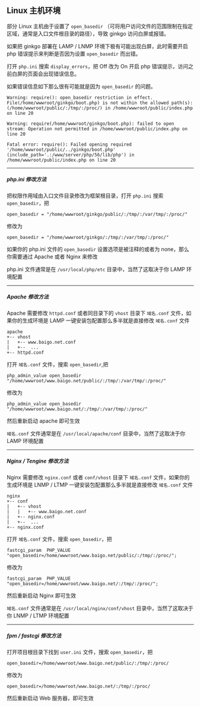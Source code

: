 ## Linux 主机环境

部分 Linux 主机由于设置了 `open_basedir` （可将用户访问文件的范围限制在指定区域，通常是入口文件根目录的路径），导致 ginkgo 访问白屏或报错。

如果把 ginkgo 部署在 LAMP / LNMP 环境下极有可能出现白屏，此时需要开启 php 错误提示来判断是否因为设置 `open_basedir` 而出错。

打开 `php.ini` 搜索 `display_errors`，把 Off 改为 On 开启 php 错误提示，访问之前白屏的页面会出现错误信息。

如果错误信息如下那么很有可能就是因为 `open_basedir` 的问题。

    Warning: require(): open_basedir restriction in effect. File(/home/wwwroot/ginkgo/boot.php) is not within the allowed path(s): (/home/wwwroot/public/:/tmp/:/proc/) in /home/wwwroot/public/index.php on line 20

    Warning: require(/home/wwwroot/ginkgo/boot.php): failed to open stream: Operation not permitted in /home/wwwroot/public/index.php on line 20

    Fatal error: require(): Failed opening required '/home/wwwroot/public/../ginkgo/boot.php' (include_path='.:/www/server/php/56/lib/php') in /home/wwwroot/public/index.php on line 20
    
    
----------

##### php.ini 修改方法

把权限作用域由入口文件目录修改为框架根目录，打开 `php.ini` 搜索 `open_basedir`，把

``` clike
open_basedir = "/home/wwwroot/ginkgo/public/:/tmp/:/var/tmp/:/proc/"
```

修改为

``` clike
open_basedir = "/home/wwwroot/ginkgo/:/tmp/:/var/tmp/:/proc/"
```

如果你的 php.ini 文件的 `open_basedir` 设置选项是被注释的或者为 none，那么你需要通过 Apache 或者 Nginx 来修改

php.ini 文件通常是在 `/usr/local/php/etc` 目录中，当然了这取决于你 LAMP 环境配置

----------

##### Apache 修改方法

Apache 需要修改 `httpd.conf` 或者同目录下的 `vhost` 目录下 `域名.conf` 文件，如果你的生成环境是 LAMP 一键安装包配置那么多半就是直接修改 `域名.conf` 文件

    apache
    +-- vhost
    |   +-- www.baigo.net.conf
    |   +--  ...
    +-- httpd.conf

打开 `域名.conf` 文件，搜索 `open_basedir`,把

``` clike
php_admin_value open_basedir "/home/wwwroot/www.baigo.net/public/:/tmp/:/var/tmp/:/proc/"
```

修改为

``` clike
php_admin_value open_basedir "/home/wwwroot/www.baigo.net/:/tmp/:/var/tmp/:/proc/"
```

然后重新启动 apache 即可生效

`域名.conf` 文件通常是在 `/usr/local/apache/conf` 目录中，当然了这取决于你 LAMP 环境配置

----------

##### Nginx / Tengine 修改方法

Nginx 需要修改 `nginx.conf` 或者 `conf/vhost` 目录下 `域名.conf` 文件，如果你的生成环境是 LNMP / LTMP 一键安装包配置那么多半就是直接修改 `域名.conf` 文件

    nginx
    +-- conf
    |   +-- vhost
    |   |   +-- www.baigo.net.conf
    |   +-- nginx.conf
    |   +--  ...
    +-- nginx.conf

打开 `域名.conf` 文件，搜索 `open_basedir`，把

``` clike
fastcgi_param  PHP_VALUE  "open_basedir=/home/wwwroot/www.baigo.net/public/:/tmp/:/proc/";
```

修改为

``` clike
fastcgi_param  PHP_VALUE  "open_basedir=/home/wwwroot/www.baigo.net/:/tmp/:/proc/";
```

然后重新启动 Nginx 即可生效

`域名.conf` 文件通常是在 `/usr/local/nginx/conf/vhost` 目录中，当然了这取决于你 LNMP / LTMP 环境配置

----------

##### fpm / fastcgi 修改方法

打开项目根目录下找到 `user.ini` 文件，搜索 `open_basedir`，把

``` clike
open_basedir=/home/wwwroot/www.baigo.net/public/:/tmp/:/proc/
```

修改为

``` clike
open_basedir=/home/wwwroot/www.baigo.net/:/tmp/:/proc/
```

然后重新启动 Web 服务器，即可生效